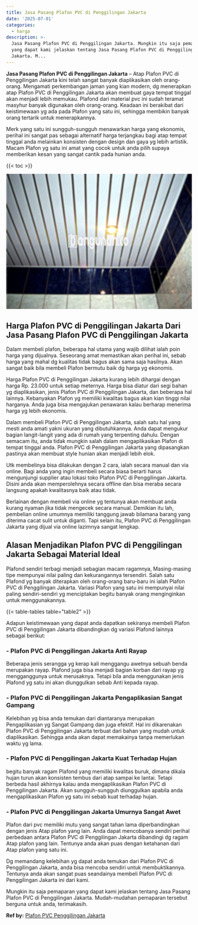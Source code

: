 ```yaml
---
title: Jasa Pasang Plafon PVC di Penggilingan Jakarta
date: '2025-07-01'
categories:
  - harga
description: >-
  Jasa Pasang Plafon PVC di Penggilingan Jakarta. Mungkin itu saja pemaparan
  yang dapat kami jelaskan tentang Jasa Pasang Plafon PVC di Penggilingan
  Jakarta. M...
---
```


**Jasa Pasang Plafon PVC di Penggilingan Jakarta** – Atap Plafon PVC di Penggilingan Jakarta kini telah sangat banyak diaplikasikan oleh orang-orang. Mengamati perkembangan jaman yang kian modern, dg menerapkan atap Plafon PVC di Penggilingan Jakarta akan membuat gaya tempat tinggal akan menjadi lebih memukau. Plafond dari material pvc ini sudah teramat masyhur banyak digunakan oleh orang-orang. Keadaan ini berakibat dari keistimewaan yg ada pada Plafon yang satu ini, sehingga membikin banyak orang tertarik untuk menerapkannya.

Merk yang satu ini sungguh-sungguh menawarkan harga yang ekonomis, perihal ini sangat pas sebagai alternatif harga terjangkau bagi atap tempat tinggal anda melainkan konsisten dengan design dan gaya yg lebih artistik. Macam Plafon yg satu ini amat yang cocok untuk anda pilih supaya memberikan kesan yang sangat cantik pada hunian anda.

{{< toc >}}

![Jasa Pasang Plafon PVC di Penggilingan Jakarta](/images/flafond-pvc-murah24.png)

## Harga Plafon PVC di Penggilingan Jakarta Dari Jasa Pasang Plafon PVC di Penggilingan Jakarta

Dalam membeli plafon, beberapa hal utama yang wajib dilihat ialah poin harga yang dijualnya. Seseorang amat memastikan akan perihal ini, sebab harga yang mahal dg kualitas tidak bagus akan sama saja hasilnya. Akan sangat baik bila membeli Plafon bermutu baik dg harga yg ekonomis.

Harga Plafon PVC di Penggilingan Jakarta kurang lebih dihargai dengan harga Rp. 23.000 untuk setiap meternya. Harga bisa diatur dari segi bahan yg diaplikasikan, jenis Plafon PVC di Penggilingan Jakarta, dan beberapa hal lainnya. Kebanyakan Plafon yg memiliki kwalitas bagus akan kian tinggi nilai harganya. Anda juga bisa mengajukan penawaran kalau berharap menerima harga yg lebih ekonomis.

Dalam membeli Plafon PVC di Penggilingan Jakarta, salah satu hal yang mesti anda amati yakni ukuran yang dibutuhkannya. Anda dapat mengukur bagian langit-langit yang ada di rumah yang terpenting dahulu. Dengan semacam itu, anda tidak mungkin salah dalam mengaplikasikan Plafon di tempat tinggal anda. Plafon PVC di Penggilingan Jakarta yang dipasangkan pastinya akan membuat style hunian akan menjadi lebih elok.

Utk membelinya bisa dilakukan dengan 2 cara, ialah secara manual dan via online. Bagi anda yang ingin membeli secara biasa berarti harus mengunjungi supplier atau lokasi toko Plafon PVC di Penggilingan Jakarta. Disini anda akan memperolehnya secara offline dan bisa meraba secara langsung apakah kwalitasnya baik atau tidak.

Berlainan dengan membeli via online yg tentunya akan membuat anda kurang nyaman jika tidak mengecek secara manual. Demikian itu lah, pembelian online umumnya memiliki tanggung jawab bilamana barang yang diterima cacat sulit untuk diganti. Tapi selain itu, Plafon PVC di Penggilingan Jakarta yang dijual via online lazimnya sangat lengkap.

## Alasan Menjadikan Plafon PVC di Penggilingan Jakarta Sebagai Material Ideal

Plafond sendiri terbagi menjadi sebagian macam ragamnya, Masing-masing tipe mempunyai nilai paling dan kekurangannya tersendiri. Salah satu Plafond yg banyak diterapkan oleh orang-orang baru-baru ini ialah Plafon PVC di Penggilingan Jakarta. Variasi Plafon yang satu ini mempunyai nilai paling sendiri-sendiri yg menciptakan begitu banyak orang menginginkan untuk menggunakannya.

{{< table-tables table="table2" >}}

Adapun keistimewaan yang dapat anda dapatkan sekiranya membeli Plafon PVC di Penggilingan Jakarta dibandingkan dg variasi Plafond lainnya sebagai berikut:

### \- Plafon PVC di Penggilingan Jakarta Anti Rayap

Beberapa jenis serangga yg kerap kali menggangu awetnya sebuah benda merupakan rayap. Plafond juga bisa menjadi bagian korban dari rayap yg mengganggunya untuk merusaknya. Tetapi bila anda menggunakan jenis Plafond yg satu ini akan diunggulkan sebab Anti kepada rayap.

### \- Plafon PVC di Penggilingan Jakarta Pengaplikasian Sangat Gampang

Kelebihan yg bisa anda temukan dari diantaranya merupakan Pengaplikasian yg Sangat Gampang dan juga efektif. Hal ini dikarenakan Plafon PVC di Penggilingan Jakarta terbuat dari bahan yang mudah untuk diaplikasikan. Sehingga anda akan dapat memakainya tanpa memerlukan waktu yg lama.

### \- Plafon PVC di Penggilingan Jakarta Kuat Terhadap Hujan

begitu banyak ragam Plafond yang memiliki kwalitas buruk, dimana dikala hujan turun akan konsisten tembus dari atap sampai ke lantai. Tetapi berbeda hasil akhirnya kalau anda mengaplikasikan Plafon PVC di Penggilingan Jakarta. Akan sungguh-sungguh diunggulkan apabila anda mengaplikasikan Plafon yg satu ini sebab kuat terhadap hujan.

### \- Plafon PVC di Penggilingan Jakarta Umurnya Sangat Awet

Plafon dari pvc memiliki mutu yang sangat tahan lama diperbandingkan dengan jenis Atap plafon yang lain. Anda dapat mencobanya sendiri perihal perbedaan antara Plafon PVC di Penggilingan Jakarta dibandingi dg ragam Atap plafon yang lain. Tentunya anda akan puas dengan ketahanan dari Atap plafon yang satu ini.

Dg memandang kelebihan yg dapat anda temukan dari Plafon PVC di Penggilingan Jakarta, anda bisa mencoba sendiri untuk membuktikannya. Tentunya anda akan sangat puas seandainya membeli Plafon PVC di Penggilingan Jakarta ini dari kami.

Mungkin itu saja pemaparan yang dapat kami jelaskan tentang Jasa Pasang Plafon PVC di Penggilingan Jakarta. Mudah-mudahan pemaparan tersebut berguna untuk anda, terimakasih.

**Ref by:** [Plafon PVC Penggilingan Jakarta](https://id.wikipedia.org/wiki/Plafon)
